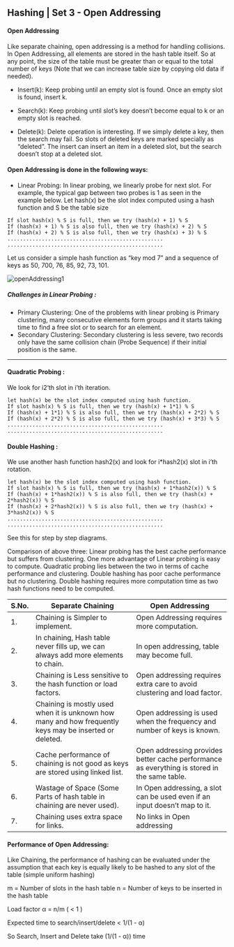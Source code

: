 ## Hashing | Set 3  - Open Addressing

#### Open Addressing 
Like separate chaining, open addressing is a method for handling collisions. In Open Addressing, all elements are stored in the hash table itself. So at any point, the size of the table must be greater than or equal to the total number of keys (Note that we can increase table size by copying old data if needed). 

- Insert(k): Keep probing until an empty slot is found. Once an empty slot is found, insert k. 

- Search(k): Keep probing until slot’s key doesn’t become equal to k or an empty slot is reached. 

- Delete(k): Delete operation is interesting. If we simply delete a key, then the search may fail. So slots of deleted keys are marked specially as “deleted”. 
The insert can insert an item in a deleted slot, but the search doesn’t stop at a deleted slot. 



#### Open Addressing is done in the following ways: 

- Linear Probing: 
In linear probing, we linearly probe for next slot. For example, the typical gap between two probes is 1 as seen in the example below. Let hash(x) be the slot index computed using a hash function and S be the table size 
```
If slot hash(x) % S is full, then we try (hash(x) + 1) % S
If (hash(x) + 1) % S is also full, then we try (hash(x) + 2) % S
If (hash(x) + 2) % S is also full, then we try (hash(x) + 3) % S 
..................................................
..................................................
```
Let us consider a simple hash function as “key mod 7” and a sequence of keys as 50, 700, 76, 85, 92, 73, 101. 

![openAddressing1](https://user-images.githubusercontent.com/63524824/117769872-11c53300-b256-11eb-9514-6197f8ffce8e.png)


##### Challenges in Linear Probing :

- Primary Clustering: One of the problems with linear probing is Primary clustering, many consecutive elements form groups and it starts taking time to find a free slot or to search for an element.  
- Secondary Clustering: Secondary clustering is less severe, two records only have the same collision chain (Probe Sequence) if their initial position is the same.
-----------------------------------------------------------------------------------
#### Quadratic Probing :
We look for i2‘th slot in i’th iteration.  
```
let hash(x) be the slot index computed using hash function.  
If slot hash(x) % S is full, then we try (hash(x) + 1*1) % S
If (hash(x) + 1*1) % S is also full, then we try (hash(x) + 2*2) % S
If (hash(x) + 2*2) % S is also full, then we try (hash(x) + 3*3) % S
..................................................
..................................................
```
#### Double Hashing :
We use another hash function hash2(x) and look for i*hash2(x) slot in i’th rotation. 
```
let hash(x) be the slot index computed using hash function.  
If slot hash(x) % S is full, then we try (hash(x) + 1*hash2(x)) % S
If (hash(x) + 1*hash2(x)) % S is also full, then we try (hash(x) + 2*hash2(x)) % S
If (hash(x) + 2*hash2(x)) % S is also full, then we try (hash(x) + 3*hash2(x)) % S
..................................................
..................................................
```
See this for step by step diagrams. 

Comparison of above three: 
Linear probing has the best cache performance but suffers from clustering. One more advantage of Linear probing is easy to compute. 
Quadratic probing lies between the two in terms of cache performance and clustering. 
Double hashing has poor cache performance but no clustering. Double hashing requires more computation time as two hash functions need to be computed. 

|S.No.  |	Separate Chaining  |	Open Addressing  |
|-----|------------------|--------------------|
1.|	Chaining is Simpler to implement.|	Open Addressing requires more computation.|
2.|	In chaining, Hash table never fills up, we can always add more elements to chain.	|In open addressing, table may become full.
3.|	Chaining is Less sensitive to the hash function or load factors.|	Open addressing requires extra care to avoid clustering and load factor.
4.|	Chaining is mostly used when it is unknown how many and how frequently keys may be inserted or deleted.|	Open addressing is used when the frequency and number of keys is known.
5.|	Cache performance of chaining is not good as keys are stored using linked list.|	Open addressing provides better cache performance as everything is stored in the same table.
6.|	Wastage of Space (Some Parts of hash table in chaining are never used).|	In Open addressing, a slot can be used even if an input doesn’t map to it.
7.|	Chaining uses extra space for links.|	No links in Open addressing|

#### Performance of Open Addressing: 

Like Chaining, the performance of hashing can be evaluated under the assumption that each key is equally likely to be hashed to any slot of the table (simple uniform hashing) 

m = Number of slots in the hash table
n = Number of keys to be inserted in the hash table
 
Load factor α = n/m  ( < 1 )

Expected time to search/insert/delete < 1/(1 - α) 

So Search, Insert and Delete take (1/(1 - α)) time
 
